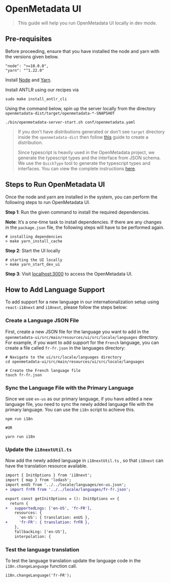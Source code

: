 # OpenMetadata UI

> This guide will help you run OpenMetadata UI locally in dev mode.

## Pre-requisites

Before proceeding, ensure that you have installed the node and yarn with the versions given below.

```
"node": ">=10.0.0",
"yarn": "^1.22.0"
```

Install [Node](https://nodejs.org/en/download/) and [Yarn](https://classic.yarnpkg.com/lang/en/docs/install/).<br />

Install ANTLR using our recipes via

```shell
sudo make install_antlr_cli
```

Using the command below, spin up the server locally from the directory `openmetadata-dist/target/openmetadata-*-SNAPSHOT`

```shell
./bin/openmetadata-server-start.sh conf/openmetadata.yaml
```

> If you don't have distributions generated or don't see `target` directory inside the `openmetadata-dist` then follow [this](https://docs.open-metadata.org/developers/contribute/build-code-and-run-tests/openmetadata-server#create-a-distribution-packaging) guide to create a distribution.
>
> Since typescript is heavily used in the OpenMetadata project, we generate the typescript types and the interface from JSON schema. We use the `QuickType` tool to generate the typescript types and interfaces. You can view the complete instructions [here](https://docs.open-metadata.org/developers/contribute/build-code-and-run-tests/generate-typescript-types-from-json-schema).

## Steps to Run OpenMetadata UI

Once the node and yarn are installed in the system, you can perform the following steps to run OpenMetadata UI.

**Step 1**: Run the given command to install the required dependencies.

**Note**: It’s a one-time task to install dependencies. If there are any changes in the `package.json` file, the following steps will have to be performed again.

```shell
# installing dependencies
> make yarn_install_cache
```

**Step 2**: Start the UI locally

```shell
# starting the UI locally
> make yarn_start_dev_ui
```

**Step 3**: Visit [localhost:3000](http://localhost:3000/) to access the OpenMetadata UI.

## How to Add Language Support

To add support for a new language in our internationalization setup using `react-i18next` and `i18next`, please follow the steps below:

### Create a Language JSON File

First, create a new JSON file for the language you want to add in the `openmetadata-ui/src/main/resources/ui/src/locale/languages` directory.
For example, if you want to add support for the `French` language, you can create a file called `fr-fr.json` in the languages directory:

```shell
# Navigate to the ui/src/locale/languages directory
cd openmetadata-ui/src/main/resources/ui/src/locale/languages

# Create the French language file
touch fr-fr.json

```

### Sync the Language File with the Primary Language

Since we use `en-us` as our primary language, if you have added a new language file, you need to sync the newly added language file with the primary language. You can use the `i18n` script to achieve this.

```shell
npm run i18n

#OR

yarn run i18n
```

### Update the `i18nextUtil.ts`

Now add the newly added language in `i18nextUtil.ts` , so that `i18next` can have the translation resource available.

```diff
import { InitOptions } from 'i18next';
import { map } from 'lodash';
import enUS from '../../locale/languages/en-us.json';
+ import frFR from '../../locale/languages/fr-fr.json';

export const getInitOptions = (): InitOptions => {
  return {
+   supportedLngs: ['en-US', 'fr-FR'],
    resources: {
      'en-US': { translation: enUS },
+     'fr-FR': { translation: frFR },
    },
    fallbackLng: ['en-US'],
    interpolation: {

```

### Test the language translation

To test the language translation update the language code in the `i18n.changeLanguage` function call.

```shell
i18n.changeLanguage('fr-FR');
```
